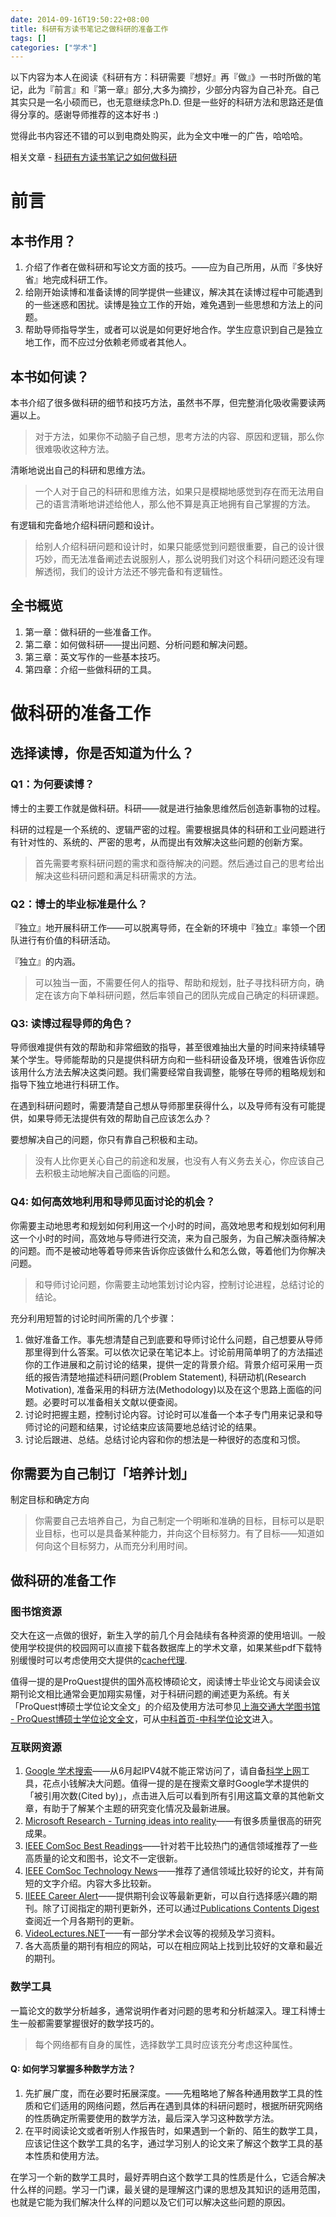 ```yaml
---
date: 2014-09-16T19:50:22+08:00
title: 科研有方读书笔记之做科研的准备工作
tags: []
categories: ["学术"]
---
```


以下内容为本人在阅读《科研有方：科研需要『想好』再『做』》一书时所做的笔记，此为『前言』和『第一章』部分,大多为摘抄，少部分内容为自己补充。自己其实只是一名小硕而已，也无意继续念Ph.D. 但是一些好的科研方法和思路还是值得分享的。感谢导师推荐的这本好书 :) 

觉得此书内容还不错的可以到电商处购买，此为全文中唯一的广告，哈哈哈。

相关文章 - [科研有方读书笔记之如何做科研](/posts/2015-01/2015-01-06_11-53-30/)

# 前言

## 本书作用？

1. 介绍了作者在做科研和写论文方面的技巧。——应为自己所用，从而『多快好省』地完成科研工作。
2. 给刚开始读博和准备读博的同学提供一些建议，解决其在读博过程中可能遇到的一些迷惑和困扰。读博是独立工作的开始，难免遇到一些思想和方法上的问题。
3. 帮助导师指导学生，或者可以说是如何更好地合作。学生应意识到自己是独立地工作，而不应过分依赖老师或者其他人。

## 本书如何读？

本书介绍了很多做科研的细节和技巧方法，虽然书不厚，但完整消化吸收需要读两遍以上。

> 对于方法，如果你不动脑子自己想，思考方法的内容、原因和逻辑，那么你很难吸收这种方法。

清晰地说出自己的科研和思维方法。

> 一个人对于自己的科研和思维方法，如果只是模糊地感觉到存在而无法用自己的语言清晰地讲述给他人，那么他不算是真正地拥有自己掌握的方法。

有逻辑和完备地介绍科研问题和设计。

> 给别人介绍科研问题和设计时，如果只能感觉到问题很重要，自己的设计很巧妙，而无法准备阐述去说服别人，那么说明我们对这个科研问题还没有理解透彻，我们的设计方法还不够完备和有逻辑性。

## 全书概览

1. 第一章：做科研的一些准备工作。
2. 第二章：如何做科研——提出问题、分析问题和解决问题。
3. 第三章：英文写作的一些基本技巧。
4. 第四章：介绍一些做科研的工具。


# 做科研的准备工作

## 选择读博，你是否知道为什么？  

### Q1：为何要读博？

博士的主要工作就是做科研。科研——就是进行抽象思维然后创造新事物的过程。

科研的过程是一个系统的、逻辑严密的过程。需要根据具体的科研和工业问题进行有针对性的、系统的、严密的思考，从而提出有效解决这些问题的创新方案。

> 首先需要考察科研问题的需求和亟待解决的问题。然后通过自己的思考给出解决这些科研问题和满足科研需求的方法。

### Q2：博士的毕业标准是什么？

『独立』地开展科研工作——可以脱离导师，在全新的环境中『独立』率领一个团队进行有价值的科研活动。

『独立』的内涵。

> 可以独当一面，不需要任何人的指导、帮助和规划，肚子寻找科研方向，确定在该方向下单科研问题，然后率领自己的团队完成自己确定的科研课题。

### Q3: 读博过程导师的角色？

导师很难提供有效的帮助和非常细致的指导，甚至很难抽出大量的时间来持续辅导某个学生。导师能帮助的只是提供科研方向和一些科研设备及环境，很难告诉你应该用什么方法去解决这类问题。我们需要经常自我调整，能够在导师的粗略规划和指导下独立地进行科研工作。  

在遇到科研问题时，需要清楚自己想从导师那里获得什么，以及导师有没有可能提供，如果导师无法提供有效的帮助自己应该怎么办？

要想解决自己的问题，你只有靠自己积极和主动。  

> 没有人比你更关心自己的前途和发展，也没有人有义务去关心，你应该自己去积极主动地解决自己面临的问题。  

### Q4: 如何高效地利用和导师见面讨论的机会？

你需要主动地思考和规划如何利用这一个小时的时间，高效地思考和规划如何利用这一个小时的时间，高效地与导师进行交流，来为自己服务，为自己解决亟待解决的问题。而不是被动地等着导师来告诉你应该做什么和怎么做，等着他们为你解决问题。  

> 和导师讨论问题，你需要主动地策划讨论内容，控制讨论进程，总结讨论的结论。  

充分利用短暂的讨论时间所需的几个步骤：  

1. 做好准备工作。事先想清楚自己到底要和导师讨论什么问题，自己想要从导师那里得到什么答案。可以依次记录在笔记本上。讨论前用简单明了的方法描述你的工作进展和之前讨论的结果，提供一定的背景介绍。背景介绍可采用一页纸的报告清楚地描述科研问题(Problem Statement), 科研动机(Research Motivation), 准备采用的科研方法(Methodology)以及在这个思路上面临的问题。必要时可以准备相关文献以便查阅。  
2. 讨论时把握主题，控制讨论内容。讨论时可以准备一个本子专门用来记录和导师讨论的问题和结果，讨论结束应该简要地总结讨论的结果。  
3. 讨论后跟进、总结。总结讨论内容和你的想法是一种很好的态度和习惯。  


## 你需要为自己制订「培养计划」  

制定目标和确定方向

> 你需要自己去培养自己，为自己制定一个明晰和准确的目标，目标可以是职业目标，也可以是具备某种能力，并向这个目标努力。有了目标——知道如何向这个目标努力，从而充分利用时间。  

## 做科研的准备工作

### 图书馆资源

交大在这一点做的很好，新生入学的前几个月会陆续有各种资源的使用培训。一般使用学校提供的校园网可以直接下载各数据库上的学术文章，如果某些pdf下载特别缓慢时可以考虑使用交大提供的[cache代理](http://cache.sjtu.edu.cn/).  

值得一提的是ProQuest提供的国外高校博硕论文，阅读博士毕业论文与阅读会议期刊论文相比通常会更加翔实易懂，对于科研问题的阐述更为系统。有关「ProQuest博硕士学位论文全文」的介绍及使用方法可参见[上海交通大学图书馆 - ProQuest博硕士学位论文全文](http://www.lib.sjtu.edu.cn/index.php?m=content&c=index&a=show&catid=223&id=248)，可从[中科首页-中科学位论文](http://pqdt.lib.sjtu.edu.cn/)进入。  

### 互联网资源

1. [Google 学术搜索](http://scholar.google.com.hk/)——从6月起IPV4就不能正常访问了，请自备[科学上网](https://github.com/sjtug/kxsw)工具，花点小钱解决大问题。值得一提的是在搜索文章时Google学术提供的「被引用次数(Cited by)」，点击进入后可以看到所有引用这篇文章的其他新文章，有助于了解某个主题的研究变化情况及最新进展。  
2. [Microsoft Research - Turning ideas into reality](http://research.microsoft.com/en-us/)——有很多质量很高的研究成果。  
3. [IEEE ComSoc Best Readings](http://www.comsoc.org/best-readings)——针对若干比较热门的通信领域推荐了一些高质量的论文和图书，论文不一定很新。  
4. [IEEE ComSoc Technology News](http://www.comsoc.org/ctn)——推荐了通信领域比较好的论文，并有简短的文字介绍。内容大多比较新。  
5. [IIEEE Career Alert](http://www.ieee.org/education_careers/careers/10021972)——提供期刊会议等最新更新，可以自行选择感兴趣的期刊。除了订阅指定的期刊更新外，还可以通过[Publications Contents Digest](http://www.comsoc.org/publications-content-digest)查阅近一个月各期刊的更新。  
6. [VideoLectures.NET](http://videolectures.net/)——有一部分学术会议等的视频及学习资料。  
7. 各大高质量的期刊有相应的网站，可以在相应网站上找到比较好的文章和最近的期刊。

### 数学工具

一篇论文的数学分析越多，通常说明作者对问题的思考和分析越深入。理工科博士生一般都需要掌握很好的数学技巧的。  

> 每个网络都有自身的属性，选择数学工具时应该充分考虑这种属性。  

#### Q: 如何学习掌握多种数学方法？

1. 先扩展广度，而在必要时拓展深度。——先粗略地了解各种通用数学工具的性质和它们适用的网络问题，然后再在遇到具体的科研问题时，根据所研究网络的性质确定所需要使用的数学方法，最后深入学习这种数学方法。   
2. 在平时阅读论文或者听别人作报告时，如果遇到一个新的、陌生的数学工具，应该记住这个数学工具的名字，通过学习别人的论文来了解这个数学工具的基本性质和使用方法。

在学习一个新的数学工具时，最好弄明白这个数学工具的性质是什么，它适合解决什么样的问题。学习一门课，最关键的是理解这门课的思想及其知识的适用范围，也就是它能为我们解决什么样的问题以及它们可以解决这些问题的原因。